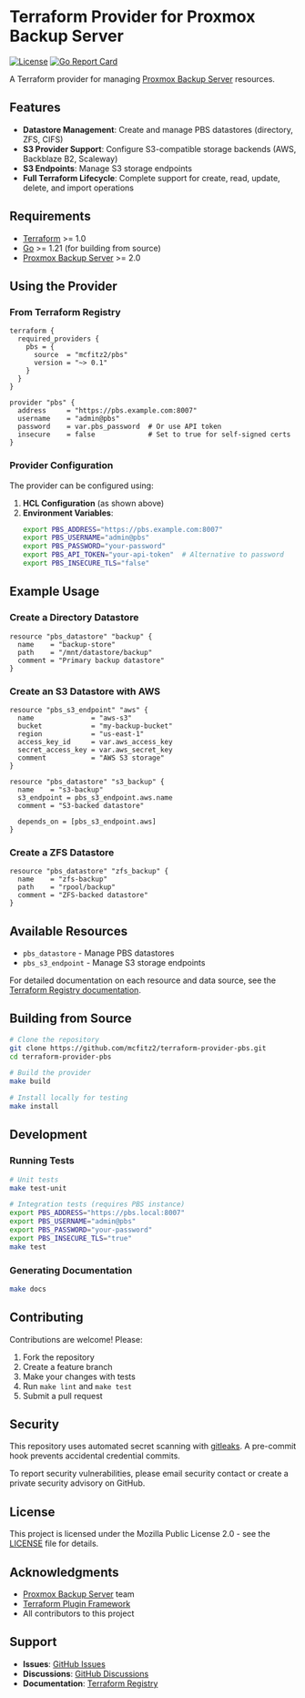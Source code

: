 # Terraform Provider for Proxmox Backup Server

[![License](https://img.shields.io/badge/License-MPL--2.0-blue.svg)](https://opensource.org/licenses/MPL-2.0)
[![Go Report Card](https://goreportcard.com/badge/github.com/mcfitz2/terraform-provider-pbs)](https://goreportcard.com/report/github.com/mcfitz2/terraform-provider-pbs)

A Terraform provider for managing [Proxmox Backup Server](https://www.proxmox.com/en/proxmox-backup-server) resources.

## Features

- **Datastore Management**: Create and manage PBS datastores (directory, ZFS, CIFS)
- **S3 Provider Support**: Configure S3-compatible storage backends (AWS, Backblaze B2, Scaleway)
- **S3 Endpoints**: Manage S3 storage endpoints
- **Full Terraform Lifecycle**: Complete support for create, read, update, delete, and import operations

## Requirements

- [Terraform](https://www.terraform.io/downloads.html) >= 1.0
- [Go](https://golang.org/doc/install) >= 1.21 (for building from source)
- [Proxmox Backup Server](https://www.proxmox.com/en/proxmox-backup-server) >= 2.0

## Using the Provider

### From Terraform Registry

```hcl
terraform {
  required_providers {
    pbs = {
      source  = "mcfitz2/pbs"
      version = "~> 0.1"
    }
  }
}

provider "pbs" {
  address     = "https://pbs.example.com:8007"
  username    = "admin@pbs"
  password    = var.pbs_password  # Or use API token
  insecure    = false             # Set to true for self-signed certs
}
```

### Provider Configuration

The provider can be configured using:

1. **HCL Configuration** (as shown above)
2. **Environment Variables**:
   ```bash
   export PBS_ADDRESS="https://pbs.example.com:8007"
   export PBS_USERNAME="admin@pbs"
   export PBS_PASSWORD="your-password"
   export PBS_API_TOKEN="your-api-token"  # Alternative to password
   export PBS_INSECURE_TLS="false"
   ```

## Example Usage

### Create a Directory Datastore

```hcl
resource "pbs_datastore" "backup" {
  name    = "backup-store"
  path    = "/mnt/datastore/backup"
  comment = "Primary backup datastore"
}
```

### Create an S3 Datastore with AWS

```hcl
resource "pbs_s3_endpoint" "aws" {
  name              = "aws-s3"
  bucket            = "my-backup-bucket"
  region            = "us-east-1"
  access_key_id     = var.aws_access_key
  secret_access_key = var.aws_secret_key
  comment           = "AWS S3 storage"
}

resource "pbs_datastore" "s3_backup" {
  name    = "s3-backup"
  s3_endpoint = pbs_s3_endpoint.aws.name
  comment = "S3-backed datastore"
  
  depends_on = [pbs_s3_endpoint.aws]
}
```

### Create a ZFS Datastore

```hcl
resource "pbs_datastore" "zfs_backup" {
  name    = "zfs-backup"
  path    = "rpool/backup"
  comment = "ZFS-backed datastore"
}
```

## Available Resources

- `pbs_datastore` - Manage PBS datastores
- `pbs_s3_endpoint` - Manage S3 storage endpoints

For detailed documentation on each resource and data source, see the [Terraform Registry documentation](https://registry.terraform.io/providers/mcfitz2/pbs/latest/docs).

## Building from Source

```bash
# Clone the repository
git clone https://github.com/mcfitz2/terraform-provider-pbs.git
cd terraform-provider-pbs

# Build the provider
make build

# Install locally for testing
make install
```

## Development

### Running Tests

```bash
# Unit tests
make test-unit

# Integration tests (requires PBS instance)
export PBS_ADDRESS="https://pbs.local:8007"
export PBS_USERNAME="admin@pbs"
export PBS_PASSWORD="your-password"
export PBS_INSECURE_TLS="true"
make test
```

### Generating Documentation

```bash
make docs
```

## Contributing

Contributions are welcome! Please:

1. Fork the repository
2. Create a feature branch
3. Make your changes with tests
4. Run `make lint` and `make test`
5. Submit a pull request

## Security

This repository uses automated secret scanning with [gitleaks](https://github.com/gitleaks/gitleaks). A pre-commit hook prevents accidental credential commits.

To report security vulnerabilities, please email security contact or create a private security advisory on GitHub.

## License

This project is licensed under the Mozilla Public License 2.0 - see the [LICENSE](LICENSE) file for details.

## Acknowledgments

- [Proxmox Backup Server](https://www.proxmox.com/en/proxmox-backup-server) team
- [Terraform Plugin Framework](https://github.com/hashicorp/terraform-plugin-framework)
- All contributors to this project

## Support

- **Issues**: [GitHub Issues](https://github.com/mcfitz2/terraform-provider-pbs/issues)
- **Discussions**: [GitHub Discussions](https://github.com/mcfitz2/terraform-provider-pbs/discussions)
- **Documentation**: [Terraform Registry](https://registry.terraform.io/providers/mcfitz2/pbs/latest/docs)
